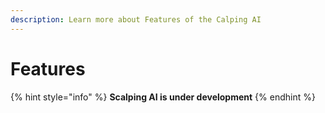 ```yaml
---
description: Learn more about Features of the Calping AI
---
```


# Features

{% hint style="info" %}
**Scalping AI is under development**
{% endhint %}

